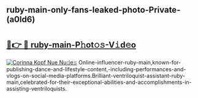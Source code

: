 ## ruby-main-only-fans​-leaked-photo​-Private-(a0ld6)


# <h2><a href="https://mediaupload.pro?title=ruby-main&ref=git">🔗👉 🔴 ruby-main-P𝚑ot𝚘𝚜-V𝚒d𝚎o</a></h2>

[![Corinna Kopf Nue Nu𝚍e𝚜](https://i.imgur.com/0qMVB7G.gif)](https://mediaupload.pro?title=ruby-main&ref=git)
Online-influencer-ruby-main,known-for-publishing-dance-and-lifestyle-content,-including-performances-and-vlogs-on-social-media-platforms.Brilliant-ventriloquist-assistant-ruby-main,celebrated-for-their-exceptional-abilities-and-accomplishments-in-assisting-ventriloquists.  